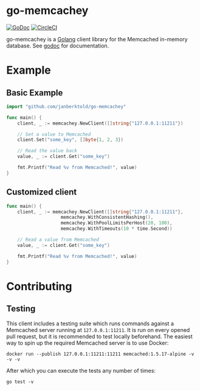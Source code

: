 # go-memcachey
[![GoDoc](https://godoc.org/github.com/janberktold/go-memcachey?status.svg)](https://godoc.org/github.com/janberktold/go-memcachey)
[![CircleCI](https://circleci.com/gh/JanBerktold/go-memcachey.svg?style=svg)](https://circleci.com/gh/JanBerktold/go-memcachey)

go-memcachey is a [Golang](https://golang.org/) client library for the Memcached in-memory database. See [godoc](https://godoc.org/github.com/janberktold/go-memcachey) for documentation.

# Example
## Basic Example
```go
import "github.com/janberktold/go-memcachey"

func main() {
    client, _ := memcachey.NewClient([]string{"127.0.0.1:11211"})

    // Set a value to Memcached
    client.Set("some_key", []byte{1, 2, 3})

    // Read the value back
    value, _ := client.Get("some_key")

    fmt.Printf("Read %v from Memcached!", value)
}
```

## Customized client
```go
func main() {
    client, _ := memcachey.NewClient([]string{"127.0.0.1:11211"},
                    memcachey.WithConsistentHashing(),
                    memcachey.WithPoolLimitsPerHost(20, 100),
                    memcachey.WithTimeouts(10 * time.Second))

    // Read a value from Memcached
    value, _ := client.Get("some_key")

    fmt.Printf("Read %v from Memcached!", value)
}
```

# Contributing
## Testing
This client includes a testing suite which runs commands against a Memcached server running at `127.0.0.1:11211`. It is run on every opened pull request, but it is recommended to test locally beforehand. The easiest way to spin up the required Memcached server is to use Docker:
```
docker run --publish 127.0.0.1:11211:11211 memcached:1.5.17-alpine -v -v -v
```

After which you can execute the tests any number of times:
```
go test -v
```